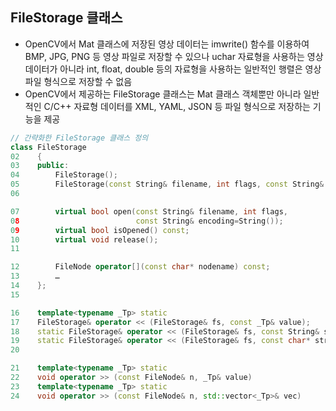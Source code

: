 ## FileStorage 클래스
* OpenCV에서 Mat 클래스에 저장된 영상 데이터는 imwrite() 함수를 이용하여 BMP, JPG, PNG 등 영상 파일로 저장할 수 있으나 uchar 자료형을 사용하는 영상 데이터가 아니라 int, float, double 등의 자료형을 사용하는 일반적인 행렬은 영상 파일 형식으로 저장할 수 없음
* OpenCV에서 제공하는 FileStorage 클래스는 Mat 클래스 객체뿐만 아니라 일반적인 C/C++ 자료형 데이터를 XML, YAML, JSON 등 파일 형식으로 저장하는 기능을 제공
```cpp
// 간략화한 FileStorage 클래스 정의
class FileStorage
02    {
03    public:
04        FileStorage();
05        FileStorage(const String& filename, int flags, const String& encoding=String());
06

07        virtual bool open(const String& filename, int flags,
08                          const String& encoding=String());
09        virtual bool isOpened() const;
10        virtual void release();
11

12        FileNode operator[](const char* nodename) const;
13        …
14    };
15

16    template<typename _Tp> static
17    FileStorage& operator << (FileStorage& fs, const _Tp& value);
18    static FileStorage& operator << (FileStorage& fs, const String& str);
19    static FileStorage& operator << (FileStorage& fs, const char* str);
20

21    template<typename _Tp> static
22    void operator >> (const FileNode& n, _Tp& value)
23    template<typename _Tp> static
24    void operator >> (const FileNode& n, std::vector<_Tp>& vec)
```
